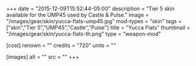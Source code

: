 +++
date = "2015-12-09T15:52:44-05:00"
description = "Tier 5 skin available for the UMP45 used by Castle & Pulse."
image = "/images/gear/skin/yucca-flats-ump45.jpg"
mod-types = "skin"
tags = ["skin","Tier 5","UMP45","Castle","Pulse"]
title = "Yucca Flats"
thumbnail = "/images/gear/skin/yucca-flats-th.png"
type = "weapon-mod"

[cost]
  renown = ""
  credits = "720"
  units = ""

[images]
  alt = ""
  src = ""
+++
